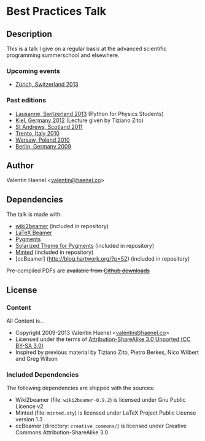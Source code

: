 # Best Practices Talk

## Description

This is a talk I give on a regular basis at the advanced scientific programming
summerschool and elsewhere.

### Upcoming events

* [Zürich, Switzerland 2013](https://python.g-node.org/wiki/)

### Past editions

* [Lausanne, Switzerland 2013](http://physique.cuso.ch/cours/3cycle/detail-cours/item/courses/python-1s) (Python for Physics Students)
* [Kiel, Germany 2012](https://python.g-node.org/wiki/python-summerschool-2011/) (Lecture given by Tiziano Zito)
* [St Andrews, Scotland 2011](https://python.g-node.org/python-summerschool-2011/)
* [Trento, Italy 2010](https://python.g-node.org/python-autumnschool-2010/)
* [Warsaw, Poland 2010](https://python.g-node.org/python-winterschool-2010/)
* [Berlin, Germany 2009](http://portal.g-node.org/python-summerschool-2009/)

## Author

Valentin Haenel <<valentin@haenel.co>>

## Dependencies

The talk is made with:

* [wiki2beamer](http://wiki2beamer.sourceforge.net/) (included in repository)
* [LaTeX Beamer](https://bitbucket.org/rivanvx/beamer/wiki/Home)
* [Pygments](http://pygments.org/)
* [Solarized Theme for Pygments](https://bitbucket.org/john2x/solarized-pygment/src/b9455fbdc902/solarized.py) (included in repository)
* [Minted](http://code.google.com/p/minted/) (included in repository)
* [ccBeamer] (http://blog.hartwork.org/?p=52) (included in repository)

Pre-compiled PDFs are <strike>available from [Github
downloads](https://github.com/esc/best-practices-talk/downloads)</strike>

## License

### Content

All Content is...

* Copyright 2009-2013 Valentin Haenel <<valentin@haenel.co>>
* Licensed under the terms of [Attribution-ShareAlike 3.0 Unported  (CC BY-SA 3.0) ](http://creativecommons.org/licenses/by-sa/3.0/)
* Inspired by previous material by Tiziano Zito, Pietro Berkes, Nico Wilbert and Greg Wilson

### Included Dependencies

The following dependencies are shipped with the sources:

* Wiki2beamer (file: `wiki2beamer-0.9.2`) is licensed under Gnu Public Licence v2
* Minted (file: `minted.sty`) is licensed under LaTeX Project Public License  version 1.3
* ccBeamer (directory: `creative_commons/`) is licensed under Creative Commons Attribution-ShareAlike 3.0
